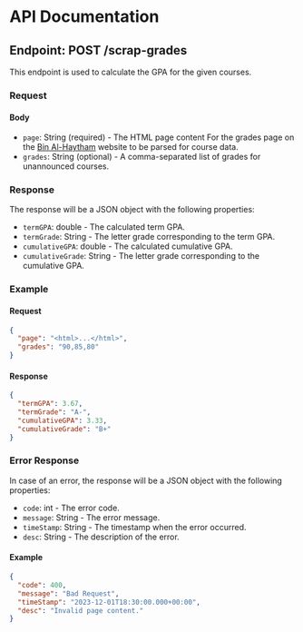 # API Documentation

## Endpoint: POST /scrap-grades

This endpoint is used to calculate the GPA for the given courses.

### Request

#### Body

- `page`: String (required) - The HTML page content For the grades page on the [Bin Al-Haytham](https://stdch.menofia.education/static/PortalStudent.html) website to be parsed for course data.
- `grades`: String (optional) - A comma-separated list of grades for unannounced courses.

### Response

The response will be a JSON object with the following properties:

- `termGPA`: double - The calculated term GPA.
- `termGrade`: String - The letter grade corresponding to the term GPA.
- `cumulativeGPA`: double - The calculated cumulative GPA.
- `cumulativeGrade`: String - The letter grade corresponding to the cumulative GPA.

### Example

#### Request

```json
{
  "page": "<html>...</html>",
  "grades": "90,85,80"
}
```

#### Response

```json
{
  "termGPA": 3.67,
  "termGrade": "A-",
  "cumulativeGPA": 3.33,
  "cumulativeGrade": "B+"
}
```

### Error Response

In case of an error, the response will be a JSON object with the following properties:

- `code`: int - The error code.
- `message`: String - The error message.
- `timeStamp`: String - The timestamp when the error occurred.
- `desc`: String - The description of the error.

#### Example

```json
{
  "code": 400,
  "message": "Bad Request",
  "timeStamp": "2023-12-01T18:30:00.000+00:00",
  "desc": "Invalid page content."
}
```
